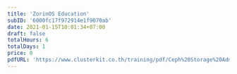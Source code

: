 ```yaml
---
title: 'ZorinOS Education'
subID: '6000fc17f972914e1f9070ab'
date: 2021-01-15T10:01:34+07:00
draft: false
totalHours: 6
totalDays: 1
price: 0
pdfURL: 'https://www.clusterkit.co.th/training/pdf/Ceph%20Storage%20Administration.pdf'
---
```


